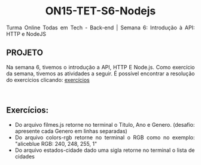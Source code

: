 # <div align = "center" > ON15-TET-S6-Nodejs </div>

<div align = "justify">
Turma Online Todas em Tech - Back-end | Semana 6: Introdução à API: HTTP e NodeJS
</div>

## PROJETO

<div align = "justify">

Na semana 6, tivemos o introdução a API, HTTP E Node.js. Como exercício da semana, tivemos as atividades a seguir.
É  possível encontrar a resolução do exercícios clicando: [exercícios](https://github.com/BrunaCelestino/ON15-TET-S6-Nodejs/tree/BrunaCelestino/para-o-lar/Data)
<br>

</div>
<br>

<div align = "justify">

## Exercícios: 

- Do arquivo filmes.js retorne no terminal o Titulo, Ano e Genero. (desafio: apresente cada Genero em linhas separadas)
- Do arquivo colors-rgb retorne no terminal o RGB como no exemplo: "aliceblue RGB: 240, 248, 255, 1"
- Do arquivo estados-cidade dado uma sigla retorne no terminal o lista de cidades